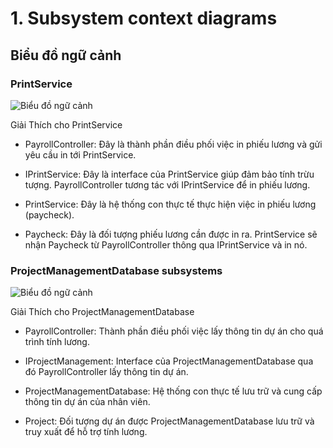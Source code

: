 # 1.	Subsystem context diagrams

## Biểu đồ ngữ cảnh 
### PrintService
![Biểu đồ ngữ cảnh](https://www.planttext.com/api/plantuml/png/Z951JWCn34NtFeNLJSjYBb2DHfKg5kmGFK4OZ1erJQQs1n4LJiQYH-eL60-DXfODMLdVty_-oldhj19rhFq-WEnyH4v2CCT7bpc5WEiKrGfYQ8CJAOr9noFW-BYFb-RY3Zx18EoZueRupRU4c_vPiYZjOL29NzsWFOoMuYYapiH5vtAxfNQ7IriwbiQzdF5xhgwbi8VPz9wRvd-iuSRxg5upherACeKSFMPuek3KfoXRtmdyZLzLpKsC9SwO3Zs9_cp7idq6ryRwewgkajpq3JsTigBuOj_q3G00__y30000)

Giải Thích cho PrintService
- PayrollController: Đây là thành phần điều phối việc in phiếu lương và gửi yêu cầu in tới PrintService.

- IPrintService: Đây là interface của PrintService giúp đảm bảo tính trừu tượng. PayrollController tương tác với IPrintService để in phiếu lương.

- PrintService: Đây là hệ thống con thực tế thực hiện việc in phiếu lương (paycheck).

- Paycheck: Đây là đối tượng phiếu lương cần được in ra. PrintService sẽ nhận Paycheck từ PayrollController thông qua IPrintService và in nó.

### ProjectManagementDatabase subsystems
![Biểu đồ ngữ cảnh](https://www.planttext.com/api/plantuml/png/Z95DJiD038NtFeNL3MMH2rHHLAbbqGKIWXEumOM1YQUo7KG4d8m5H-8AT4fI_eBKMOtc-RtFzho_litDIRrj8jXz4DHa32TuGPsc676HnFE55Uf8PeFmzOvFWFkZhVJYz1HU88TekkFQyPo4RhXXSRngrzQPSmD1d7L3DUEgh_jMTiXary0FFDr-bgoME1jYCwJlwRT_IKvhCiQoj068kuZ7hggEpjuDS2OUlCD5fh3zf6NzaYDvI6AtOMlmTpL5KOrDDyF90CSUZa4sIPjzsWH6FELpKVm_w9WZmm-zpbckynz_0000__y30000)

Giải Thích cho ProjectManagementDatabase
- PayrollController: Thành phần điều phối việc lấy thông tin dự án cho quá trình tính lương.

- IProjectManagement: Interface của ProjectManagementDatabase qua đó PayrollController lấy thông tin dự án.

- ProjectManagementDatabase: Hệ thống con thực tế lưu trữ và cung cấp thông tin dự án của nhân viên.

- Project: Đối tượng dự án được ProjectManagementDatabase lưu trữ và truy xuất để hỗ trợ tính lương.

